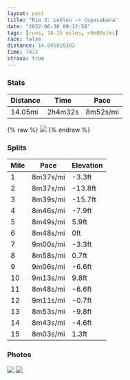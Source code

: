 ```yaml
---
layout: post
title: "Rio 2: Leblon -> Copacabana"
date: "2022-06-30 09:12:58"
tags: [runs, 14-15 miles, <9m00s/mi]
race: false
distance: 14.045820302
time: 7472
strava: true
---
```


### Stats

| Distance | Time | Pace |
|----------|------|------|
|14.05mi|2h4m32s|8m52s/mi|

{% raw %}
<img src='https://maps.googleapis.com/maps/api/staticmap?maptype=roadmap&path=enc:~shkCxatfGEfAIbHWjMMzCO|J@jBSnCAlDE|@Q|KCf@?v@E`CKbA@d@WtIGxG^xED~BZdFJf@Dh@@n@Fz@JnC^fFRtERnC@h@zA~N?d@RvBr@~Ct@hClAlDPN@Ke@e@y@sB]aAgAiEOgAKyAq@_GAa@U_BCw@i@yEAg@IyAc@{GKgA?_AScCB[OsDIqAOm@SqE[mDEwDPmCC}BBiAFgAJk@@wAAm@D_@D{DCi@He@FuAE{DHcAFgCHoA@yAJwAAeBFwABkGDqAFm@G}AHsAEm@PaB?c@Dk@?o@ViKFk@Jm@Pg@j@mDR_@hAqGN]D_AC_@]u@Qi@Cg@Wy@?UIM]{BKUIw@Ak@aAoBCSBGCWDa@?k@]gAG}@Qi@DUY{B_@a@c@K_@@kAPo@@s@RqCb@kCj@iDZeDHwAE{@O}CYaBYoG}A_FsAc@WqDsA}JeF}@m@{HcG}CmD{@y@aAoAiBqC]_@sAoB_DmFm@iAk@mAs@cA{BwEMc@[e@aBgDg@yAo@qA}AoEwBoEo@eCqAkD?Wo@yASw@i@mAyBqHs@sBm@cCoAyDSuA[w@Ii@Ok@WyBMaBBs@EkBBa@E]GGEBPl@FxDXvCT~Af@xBbAzCvAfF|EdPrBpFDVd@hA`BvEXn@\fAzAfDfArCpBdEpAxCvAfCn@tAvA|BlBnDrD|FlAxAn@|@jBtBfE~DjCpBvCfBbBpAtAt@|DpB|ElBfAVdA^p@JfBh@dE~@lB^vDd@tDPvCGtC]nCg@tDgAl@GbBc@t@Pf@x@RdA@TIFBd@ITl@lA^`CVl@Fb@ARHj@AT^|B@p@PbATr@?RN~@Bb@Pf@R~@NPDXI`AMn@O\_@dCuBzKIlAOpMObD?jAKnB?fDE~BInB?`ADdAKfA?nB[xH?lDG|@@rAIhA?rAEj@K|CBz@GZ@nAGtB?p@QvDAdARlBT~EXzDJtBBjBN~BAf@V~CN|A?X\pEZzBFfALv@FrAXxCFhBd@vDt@dDzApFz@jBD@KS_@[{A{D_AsCa@qCCy@YyCGeAUyAFU?UGc@IiBi@oDImBQkCWyBMoEW{CAoAY}EMsAAy@QaCMsDRkGGe@JyA?k@FoAAc@Ds@Ag@DmCHeA?mANmD?{AHsCH_@CwDJ}CBqBDaA?aDDkDL}ACm@@mBToGJeFFgEFi@^sAL{ATs@BU&key=AIzaSyC1MId7bFpkLXNAaYhBSTb8jLyiSqzbDtM&size=800x800&markers=color:yellow|label:S|-22.98704,-43.19789&markers=color:green|label:F|-22.98744999999999,-43.19637000000003'>
{% endraw %}

### Splits

| Mile | Pace | Elevation |
|------|------|-----------|
|1|8m37s/mi|-3.3ft|
|2|8m37s/mi|-13.8ft|
|3|8m39s/mi|-15.7ft|
|4|8m46s/mi|-7.9ft|
|5|8m49s/mi|5.9ft|
|6|8m48s/mi|0ft|
|7|9m00s/mi|-3.3ft|
|8|8m58s/mi|0.7ft|
|9|9m06s/mi|-6.6ft|
|10|9m13s/mi|9.8ft|
|11|8m48s/mi|-6.6ft|
|12|9m11s/mi|-0.7ft|
|13|8m53s/mi|-9.8ft|
|14|8m43s/mi|-4.6ft|
|15|8m03s/mi|1.3ft|

### Photos
<img src='https://dgtzuqphqg23d.cloudfront.net/bRn46zuOlWHPB9ewd073ZSq3XSPXFvhiprdqARlfleA-576x768.jpg'>

<img src='https://dgtzuqphqg23d.cloudfront.net/QmMsHfsGPrWDD-j2t4O0oDUvsDa4bA-OXD2rOV-oGO0-768x576.jpg'>
